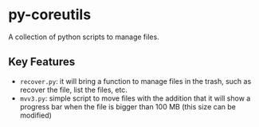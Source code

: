 # py-coreutils

A collection of python scripts to manage files. 

## Key Features

- `recover.py`: it will bring a function to manage files in the trash, such as recover the file, list the files, etc.
- `mvv3.py`: simple script to move files with the addition that it will show a progress bar when the file is bigger than 100 MB (this size can be modified) 
